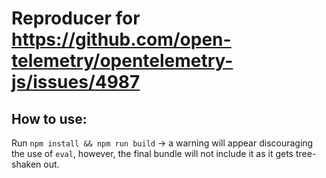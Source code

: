 # Reproducer for https://github.com/open-telemetry/opentelemetry-js/issues/4987

## How to use:

Run `npm install && npm run build` -> a warning will appear discouraging the use of `eval`, however, the final bundle will not include it as it gets tree-shaken out.